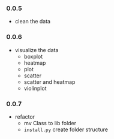 ### 0.0.5
* clean the data

### 0.0.6
* visualize the data
    * boxplot
    * heatmap
    * plot
    * scatter
    * scatter and heatmap
    * violinplot   

### 0.0.7 
* refactor
    * mv Class to lib folder
    * `install.py` create folder structure